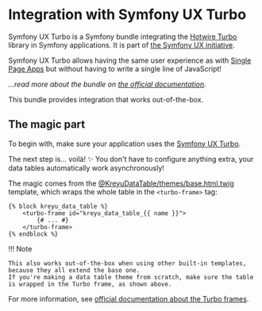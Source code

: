# Integration with Symfony UX Turbo

Symfony UX Turbo is a Symfony bundle integrating the [Hotwire Turbo](https://turbo.hotwired.dev/) library in Symfony applications. 
It is part of [the Symfony UX initiative](https://symfony.com/ux).

Symfony UX Turbo allows having the same user experience as with [Single Page Apps](https://en.wikipedia.org/wiki/Single-page_application) 
but without having to write a single line of JavaScript!

_...read more about the bundle on [the official documentation](https://symfony.com/bundles/ux-turbo/current/index.html)_.

This bundle provides integration that works out-of-the-box.

## The magic part

To begin with, make sure your application uses the [Symfony UX Turbo](https://symfony.com/bundles/ux-turbo/current/index.html#usage).

The next step is... voilà! ✨ You don't have to configure anything extra, your data tables automatically work asynchronously!

The magic comes from the [@KreyuDataTable/themes/base.html.twig](https://github.com/Kreyu/data-table-bundle/blob/main/src/Resources/views/themes/base.html.twig) 
template, which wraps the whole table in the `<turbo-frame>` tag:

```twig
{% block kreyu_data_table %}
    <turbo-frame id="kreyu_data_table_{{ name }}">
        {# ... #}
    </turbo-frame>
{% endblock %}
```

!!! Note

    This also works out-of-the-box when using other built-in templates, because they all extend the base one.
    If you're making a data table theme from scratch, make sure the table is wrapped in the Turbo frame, as shown above.

For more information, see [official documentation about the Turbo frames](https://symfony.com/bundles/ux-turbo/current/index.html#decomposing-complex-pages-with-turbo-frames). 
